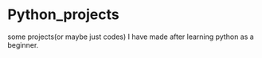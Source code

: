 # Python_projects
some projects(or maybe just codes) I have made after learning python as a beginner.
